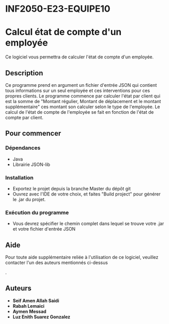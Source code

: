 # INF2050-E23-EQUIPE10


# Calcul état de compte d'un employée


Ce logiciel vous permettra de calculer l'état de compte d'un employée.


## Description

Ce programme prend en argument un fichier d'entrée JSON qui contient tous informations sur un seul employée et ces interventions pour ces propres clients.
Le programme commence par calculer l'état par client qui est la somme de "Montant régulier, Montant de déplacement et le montant supplémentaire" ces montant son calculer selon le type de l'employée.
Le calcul de l'état de compte de l'employée se fait en fonction de l'état de compte par client.

## Pour commencer

### Dépendances

* Java
* Librairie JSON-lib

### Installation

* Exportez le projet depuis la branche Master du dépôt git
* Ouvrez avec l'IDE de votre choix, et faites "Build project" pour générer le .jar du projet.

### Exécution du  programme

* Vous devrez spécifier le chemin complet dans lequel se trouve votre .jar et votre fichier d'entrée JSON

## Aide

Pour toute aide supplémentaire reliée à l'utilisation de ce logiciel, veuillez contacter 
l'un des auteurs mentionnés ci-dessus

.
## Auteurs

* **Seif Amen Allah Saidi**
* **Rabah Lemaici** 
* **Aymen Messad**
* **Luz Enith Suarez Gonzalez**
